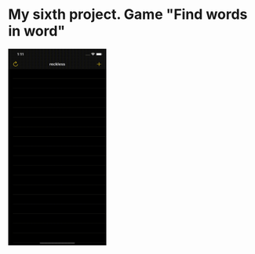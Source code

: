 # My sixth project. Game "Find words in word"
<img src="https://github.com/MatveyGarbuzov/Swift/blob/main/Project6/ExampleProject6.gif" width="200" height="400" /> 
